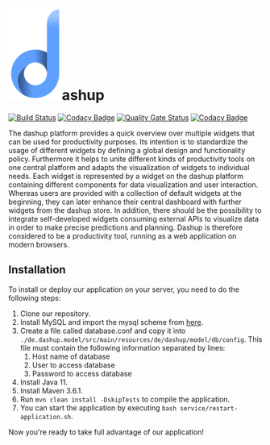 
<h1><img src="./images/logo/dashup_official_icon_small.png" alt="official logo" />ashup</h1>

[![Build Status](http://jenkins.raphael-muesseler.de/buildStatus/icon?job=dashup%2Fmaster)](http://jenkins.raphael-muesseler.de/job/dashup/job/master/)
[![Codacy Badge](https://api.codacy.com/project/badge/Grade/10a932c8811c4dd48cbd1c09c3f44703)](https://www.codacy.com/app/dashup/dashup?utm_source=github.com&amp;utm_medium=referral&amp;utm_content=raphaelmue/dashup&amp;utm_campaign=Badge_Grade)
[![Quality Gate Status](https://sonarcloud.io/api/project_badges/measure?project=dashup&metric=alert_status)](https://sonarcloud.io/dashboard?id=dashup)
[![Codacy Badge](https://api.codacy.com/project/badge/Coverage/10a932c8811c4dd48cbd1c09c3f44703)](https://www.codacy.com/app/dashup/dashup?utm_source=github.com&utm_medium=referral&utm_content=raphaelmue/dashup&utm_campaign=Badge_Coverage)

The dashup platform provides a quick overview over multiple widgets that can be used for productivity purposes. Its 
intention is to standardize the usage of different widgets by defining a global design and functionality policy. 
Furthermore it helps to unite different kinds of productivity tools on one central platform and adapts the visualization 
of widgets to individual needs. Each widget is represented by a widget on the dashup platform containing different 
components for data visualization and user interaction. Whereas users are provided with a collection of default widgets 
at the beginning, they can later enhance their central dashboard with further widgets from the dashup store. In addition, 
there should be the possibility to integrate self-developed widgets consuming external APIs to visualize data in 
order to make precise predictions and planning. Dashup is therefore considered to be a productivity tool, running as a 
web application on modern browsers.

## Installation

To install or deploy our application on your server, you need to do the following steps:

1. Clone our repository.
1. Install MySQL and import the mysql scheme from [here](https://github.com/raphaelmue/dashup/tree/master/docs/architectures/database/dashup_prod.sql).
1. Create a file called database.conf and copy it into `./de.dashup.model/src/main/resources/de/dashup/model/db/config`. This file must contain the following information separated by lines:
    1. Host name of database
    1. User to access database
    1. Password to access database
1. Install Java 11.
1. Install Maven 3.6.1.
1. Run `mvn clean install -DskipTests` to compile the application.
1. You can start the application by executing `bash service/restart-application.sh`.

Now you're ready to take full advantage of our application!